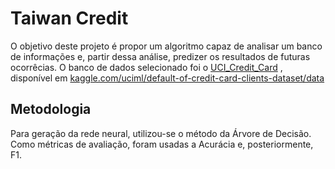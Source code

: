 # Taiwan Credit


O objetivo deste projeto é propor um algoritmo capaz de analisar um banco de informações e, partir dessa análise, predizer os resultados de futuras ocorrêcias. O banco de dados selecionado foi o  [UCI_Credit_Card](/UCI_Credit_Card.csv) , disponível em [kaggle.com/uciml/default-of-credit-card-clients-dataset/data](https://www.kaggle.com/uciml/default-of-credit-card-clients-dataset/data)


## Metodologia

Para geração da rede neural, utilizou-se o método da Árvore de Decisão. Como métricas de avaliação, foram usadas a Acurácia e, posteriormente, F1.
